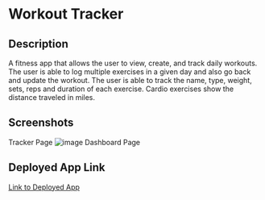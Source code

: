 # Workout Tracker

## Description

A fitness app that allows the user to view, create, and track daily workouts. The user is able to log multiple exercises in a given day and also go back and update the workout. The user is able to track the name, type, weight, sets, reps and duration of each exercise. Cardio exercises show the distance traveled in miles.

## Screenshots

Tracker Page
![image](https://user-images.githubusercontent.com/74886597/115123283-4234ec80-9f8a-11eb-94ee-a469de115929.png)
Dashboard Page

## Deployed App Link

[Link to Deployed App](https://boiling-mesa-18005.herokuapp.com/)

    
